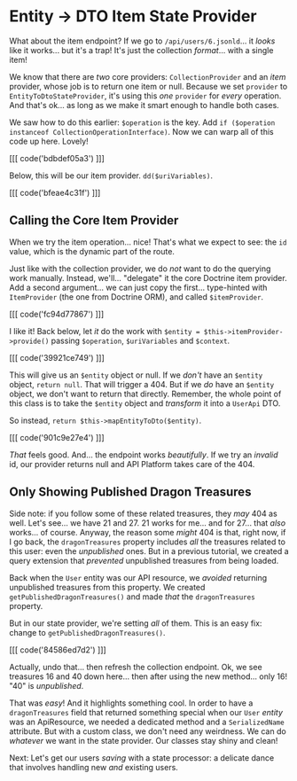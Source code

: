 # Entity -> DTO Item State Provider

What about the item endpoint? If we go to `/api/users/6.jsonld`... it *looks* like
it works... but it's a trap! It's just the collection *format*... with a single
item!

We know that there are *two* core providers: `CollectionProvider` and
an *item* provider, whose job is to return one item or null. Because we
set `provider` to `EntityToDtoStateProvider`, it's using this *one* `provider`
for *every* operation. And that's ok... as long as we make it smart enough to
handle both cases.

We saw how to do this earlier: `$operation` is the key. Add
`if ($operation instanceof CollectionOperationInterface)`. Now we can warp all of
this code up here. Lovely!

[[[ code('bdbdef05a3') ]]]

Below, this will be our item provider. `dd($uriVariables)`.

[[[ code('bfeae4c31f') ]]]

## Calling the Core Item Provider

When we try the item operation... nice! That's what we expect to see: the `id`
value, which is the dynamic part of the route.

Just like with the collection provider, we do *not* want to do the querying work
manually. Instead, we'll... "delegate" it the core Doctrine item provider. Add
a second argument... we can just copy the first... type-hinted with `ItemProvider`
(the one from Doctrine ORM), and called `$itemProvider`.

[[[ code('fc94d77867') ]]]

I like it! Back below, let *it* do the work with
`$entity = $this->itemProvider->provide()` passing `$operation`, `$uriVariables`
and `$context`.

[[[ code('39921ce749') ]]]

This will give us an `$entity` object or null. If we *don't* have an `$entity` object,
`return null`. That will trigger a 404. But if we *do* have an `$entity` object,
we don't want to return that directly. Remember, the whole point of this class is
to take the `$entity` object and *transform* it into a `UserApi` DTO.

So instead, `return $this->mapEntityToDto($entity)`.

[[[ code('901c9e27e4') ]]]

*That* feels good. And... the endpoint works *beautifully*. If we try an
*invalid* id, our provider returns null and API Platform takes care of the 404.

## Only Showing Published Dragon Treasures

Side note: if you follow some of these related treasures, they *may* 404 as well.
Let's see... we have 21 and 27. 21 works for me... and for 27... that *also*
works... of course. Anyway, the reason some *might* 404 is that, right now, if I go
back, the `dragonTreasures` property includes *all* the treasures related to this
user: even the *unpublished* ones. But in a previous tutorial, we created a query
extension that *prevented* unpublished treasures from being loaded.

Back when the `User` entity was our API resource, we *avoided* returning unpublished
treasures from this property. We created `getPublishedDragonTreasures()` and made
*that* the `dragonTreasures` property.

But in our state provider, we're setting *all* of them. This is an easy fix:
change to `getPublishedDragonTreasures()`. 

[[[ code('84586ed7d2') ]]]

Actually, undo that... then refresh
the collection endpoint. Ok, we see treasures 16 and 40 down here... then after
using the new method... only 16! "40" is *unpublished*.

That was *easy*! And it highlights something cool. In order to have a
`dragonTreasures` field that returned something special when our `User` *entity*
was an ApiResource, we needed a dedicated method and a `SerializedName` attribute.
But with a custom class, we don't need any weirdness. We can do *whatever* we want
in the state provider. Our classes stay shiny and clean!

Next: Let's get our users *saving* with a state processor: a delicate dance that
involves handling new *and* existing users.
